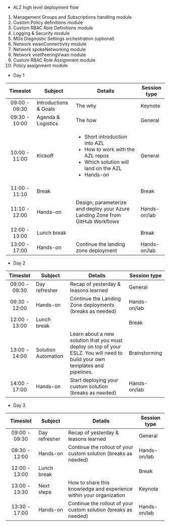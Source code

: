 * ALZ high level deployment flow
1. Management Groups and Subscriptions handling module
2. Custom Policy definitions module
3. Custom RBAC Role Definitions module
4. Logging & Security module
5. MGs Diagnostic Settings orchestration (optional)
6. Network vwanConnectivity module
7. Network spokeNetworking module
8. Network vnetPeeringVwan module
9. Custom RBAC Role Assignment module
10. Policy assignment module


* Day 1


| Timeslot | Subject | Details | Session type |
|:--------:|-------|-----------|------|
|09:00 - 09:30|Introductions & Goals|The why|Keynote|
|09:30 - 10:00|Agenda & Logistics|The how|General|
|10:00 - 11:00|Kickoff| <ul><li>Short introduction into AZL</li><li>How to work with the AZL repos</li><li>Which solution will land on the AZL</li><li>Hands-on</li></ul>|General|
|11:00 - 11:10|Break||Break|
|11:10 - 12:00|Hands-on|Design, parameterize and deploy your Azure Landing Zone from GitHub Workflows|Hands-on/lab|
|12:00 - 13:00|Lunch break||Break|
|13:00 - 17:00|Hands-on|Continue the landing zone deployment|Hands-on/lab|



* Day 2

| Timeslot | Subject | Details | Session type |
|:--------:|-------|-----------|------|
|09:00 - 09:30|Day refresher|Recap of yesterday & leasons learned|General|
|09:30 - 12:00|Hands-on|Continue the Landing Zone deployments (breaks as needed)|Hands-on/lab|
|12:00 - 13:00|Lunch break||Break|
|13:00 - 14:00|Solution Automation|Learn about a new solution that you must deploy on top of your ESLZ. You will need to build your own templates and pipelines.|Brainstorming|
|14:00 - 17:00|Hands-on|Start deploying your custom solution (breaks as needed)|Hands-on/lab|


* Day 3

| Timeslot | Subject | Details | Session type |
|:--------:|-------|-----------|------|
|09:00 - 09:30|Day refresher|Recap of yesterday & leasons learned|General|
|09:30 - 12:00|Hands-on|Continue the rollout of your custom solution (breaks as needed)|Hands-on/lab|
|12:00 - 13:00|Lunch break||Break|
|13:00 - 13:30|Next steps|How to share this knowledge and experience within your organization|Keynote|
|13:30 - 17:00|Hands-on|Continue the rollout of your custom solution (breaks as needed)|Hands-on/lab|
